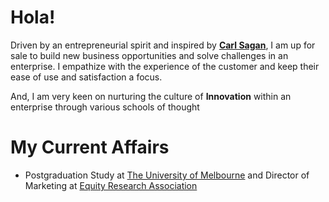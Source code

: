 # Hola!

Driven by an entrepreneurial spirit and inspired by **[Carl Sagan](https://en.wikipedia.org/wiki/Carl_Sagan)**, I am up for sale to build new business opportunities and solve challenges in an enterprise. I empathize with the experience of the customer and keep their ease of use and satisfaction a focus. 

And, I am very keen on nurturing the culture of **Innovation** within an enterprise through various schools of thought

# My Current Affairs

- Postgraduation Study at [The University of Melbourne](https://www.unimelb.edu.au/) and Director of Marketing at [Equity Research Association](http://eraunimelb.org.au/)

